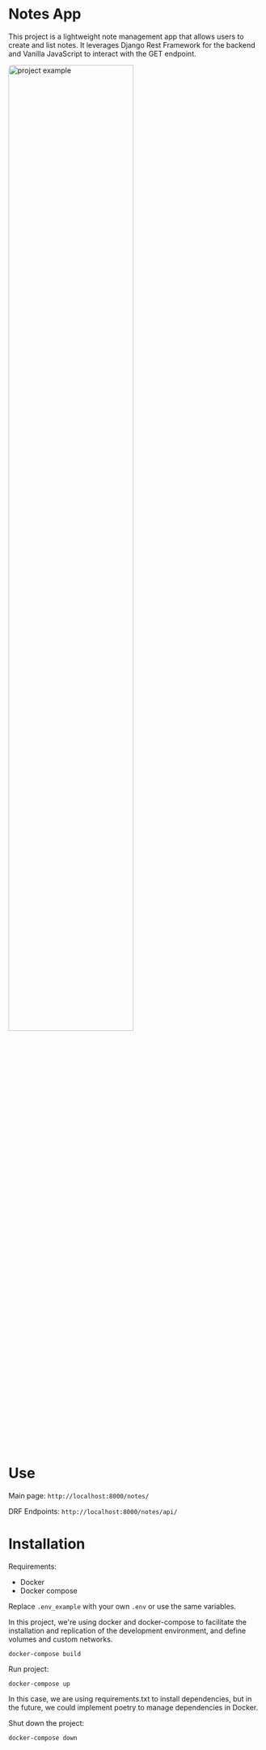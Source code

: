 # Notes App

This project is a lightweight note management app that allows users to create and list notes. It leverages Django Rest Framework for the backend and Vanilla JavaScript to interact with the GET endpoint.

<img src="https://github.com/user-attachments/assets/1e4b70f7-3e45-42f3-a491-3c6d268a0074"
     alt="project example"
     style="width:70%; border-radius: 8px;" />

# Use

Main page:
`http://localhost:8000/notes/`

DRF Endpoints:
`http://localhost:8000/notes/api/`

# Installation

Requirements:
- Docker
- Docker compose

Replace `.env_example` with your own `.env` or use the same variables.

In this project, we're using docker and docker-compose to facilitate the installation and replication of the development environment, and define volumes and custom networks.

`docker-compose build`

Run project:

`docker-compose up`

In this case, we are using requirements.txt to install dependencies, but in the future, we could implement poetry to manage dependencies in Docker.

Shut down the project:

`docker-compose down`
